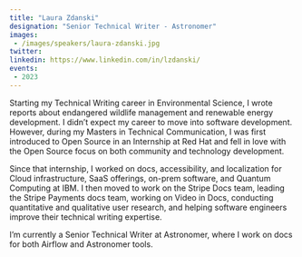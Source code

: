 ```yaml
---
title: "Laura Zdanski"
designation: "Senior Technical Writer - Astronomer"
images:
 - /images/speakers/laura-zdanski.jpg
twitter: 
linkedin: https://www.linkedin.com/in/lzdanski/
events:
 - 2023
---
```


Starting my Technical Writing career in Environmental Science, I wrote reports about endangered wildlife management and renewable energy development. I didn’t expect my career to move into software development. However, during my Masters in Technical Communication, I was first introduced to Open Source in an Internship at Red Hat and fell in love with the Open Source focus on both community and technology development. 



Since that internship, I worked on docs, accessibility, and localization for Cloud infrastructure, SaaS offerings, on-prem software, and Quantum Computing at IBM. I then moved to work on the Stripe Docs team, leading the Stripe Payments docs team, working on Video in Docs, conducting quantitative and qualitative user research, and helping software engineers improve their technical writing expertise.



I’m currently a Senior Technical Writer at Astronomer, where I work on docs for both Airflow and Astronomer tools. 